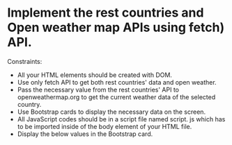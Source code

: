 # Implement the rest countries and Open weather map APIs using fetch) API. 
Constraints: 
  - All your HTML elements should be created with DOM. 
  - Use only fetch API to get both rest countries' data and open weather. 
  - Pass the necessary value from the rest countries' API to openweathermap.org to get the current weather data of the selected country. 
  - Use Bootstrap cards to display the necessary data on the screen. 
  - All JavaScript codes should be in a script file named script. js which has to be imported inside of the body element of your HTML file.
  - Display the below values in the Bootstrap card. 